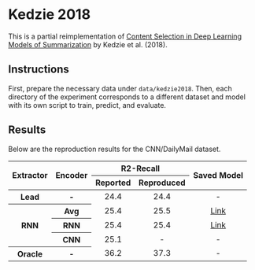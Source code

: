 # Kedzie 2018
This is a partial reimplementation of [Content Selection in Deep Learning Models of Summarization](https://arxiv.org/abs/1810.12343) by Kedzie et al. (2018).

## Instructions
First, prepare the necessary data under `data/kedzie2018`.
Then, each directory of the experiment corresponds to a different dataset and model with its own script to train, predict, and evaluate.

## Results
Below are the reproduction results for the CNN/DailyMail dataset.
<table>
  <thead>
    <tr>
      <th rowspan=2>Extractor</th>
      <th rowspan=2>Encoder</th>
      <th colspan=2>R2-Recall</th>
      <th rowspan=2>Saved Model</th>
    </tr>
    <tr>
      <th>Reported</th>
      <th>Reproduced</th>
    </tr>
  </thead>
  <tbody>
    <tr>
      <th>Lead</th>
      <th>-</th>
      <td align="center">24.4</td>
      <td align="center">24.4</td>
      <td align="center">-</td>
    </tr>
    <tr>
      <th rowspan=3>RNN</th>
      <th>Avg</th>
      <td align="center">25.4</td>
      <td align="center">25.5</td>
      <td align="center"><a href="https://danieldeutsch.s3.amazonaws.com/summarize/experiments/kedzie2018/cnn-dailymail/extractive-model/model/avg/rnn/model.tar.gz">Link</a></td>
    </tr>
    <tr>
      <th>RNN</th>
      <td align="center">25.4</td>
      <td align="center">25.4</td>
      <td align="center"><a href="https://danieldeutsch.s3.amazonaws.com/summarize/experiments/kedzie2018/cnn-dailymail/extractive-model/model/rnn/rnn/model.tar.gz">Link</a></td>
    </tr>
    <tr>
      <th>CNN</th>
      <td align="center">25.1</td>
      <td align="center">-</td>
      <td align="center">-</td>
    </tr>
    <tr>
      <th>Oracle</th>
      <th>-</th>
      <td align="center">36.2</td>
      <td align="center">37.3</td>
      <td align="center">-</td>
    </tr>
  </tbody>
</table>
